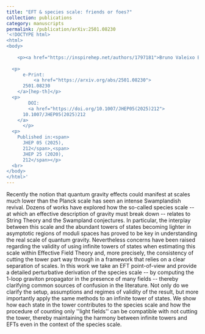 ```yaml
---
title: "EFT & species scale: friends or foes?"
collection: publications
category: manuscripts
permalink: /publication/arXiv:2501.08230
'<!DOCTYPE html>
<html>
<body>
  
    <p><a href="https://inspirehep.net/authors/1797181">Bruno Valeixo Bento</a> (<a href="https://inspirehep.net/institutions/910767">Madrid, IFT</a>), <a href="https://inspirehep.net/authors/1762166">João F. Melo</a> (<a href="https://inspirehep.net/institutions/902962">Leuven U.</a>)</p>
  
  <p>
      e-Print:
          <a href="https://arxiv.org/abs/2501.08230">
      2501.08230
    </a>[hep-th]</p>
  <p>
        DOI:
        <a href="https://doi.org/10.1007/JHEP05(2025)212">
      10.1007/JHEP05(2025)212
    </a>
      </p>
  <p>
    Published in:<span>
      JHEP 05 (2025),
      212</span>,<span>
      JHEP 25 (2020),
      212</span></p>
  <br>
</body>
</html>'
---
```

Recently the notion that quantum gravity effects could manifest at scales much lower than the Planck scale has seen an intense Swamplandish revival. Dozens of works have explored how the so-called species scale -- at which an effective description of gravity must break down -- relates to String Theory and the Swampland conjectures. In particular, the interplay between this scale and the abundant towers of states becoming lighter in asymptotic regions of moduli spaces has proved to be key in understanding the real scale of quantum gravity. Nevertheless concerns have been raised regarding the validity of using infinite towers of states when estimating this scale within Effective Field Theory and, more precisely, the consistency of cutting the tower part way through in a framework that relies on a clear separation of scales. In this work we take an EFT point-of-view and provide a detailed perturbative derivation of the species scale -- by computing the 1-loop graviton propagator in the presence of many fields -- thereby clarifying common sources of confusion in the literature. Not only do we clarify the setup, assumptions and regimes of validity of the result, but more importantly apply the same methods to an infinite tower of states. We show how each state in the tower contributes to the species scale and how the procedure of counting only ''light fields'' can be compatible with not cutting the tower, thereby maintaining the harmony between infinite towers and EFTs even in the context of the species scale.